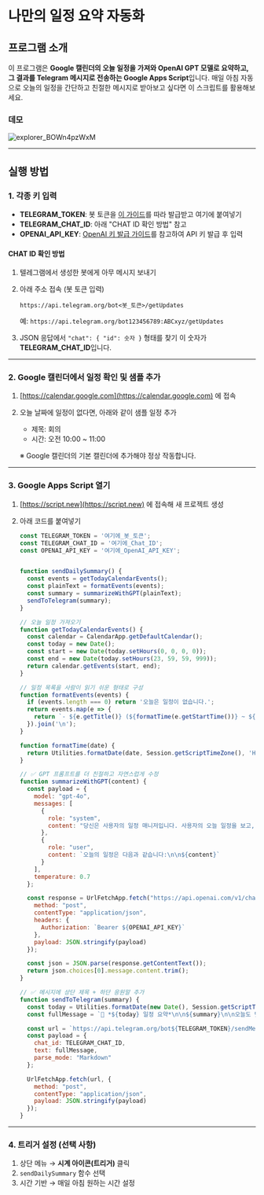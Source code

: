 # 나만의 일정 요약 자동화

## 프로그램 소개

이 프로그램은 **Google 캘린더의 오늘 일정을 가져와 OpenAI GPT 모델로 요약하고, 그 결과를 Telegram 메시지로 전송하는 Google Apps Script**입니다.
매일 아침 자동으로 오늘의 일정을 간단하고 친절한 메시지로 받아보고 싶다면 이 스크립트를 활용해보세요.

### 데모
![explorer_BOWn4pzWxM](https://github.com/user-attachments/assets/60956322-fff9-4d8c-bb67-054554f4379e)

---

## 실행 방법

### 1. 각종 키 입력

* **TELEGRAM\_TOKEN**: 봇 토큰을 [이 가이드](https://github.com/dabidstudio/dabidstudio_guides/blob/main/get_telegram_token.md)를 따라 발급받고 여기에 붙여넣기
* **TELEGRAM\_CHAT\_ID**: 아래 "CHAT ID 확인 방법" 참고
* **OPENAI\_API\_KEY**: [OpenAI 키 발급 가이드](https://github.com/dabidstudio/dabidstudio_guides/blob/main/get-openai-api-key.md)를 참고하여 API 키 발급 후 입력

#### CHAT ID 확인 방법

1. 텔레그램에서 생성한 봇에게 아무 메시지 보내기

2. 아래 주소 접속 (봇 토큰 입력)

   ```
   https://api.telegram.org/bot<봇_토큰>/getUpdates
   ```

   예: `https://api.telegram.org/bot123456789:ABCxyz/getUpdates`

3. JSON 응답에서 `"chat": { "id": 숫자 }` 형태를 찾기
   이 숫자가 **TELEGRAM\_CHAT\_ID**입니다.

---

### 2. Google 캘린더에서 일정 확인 및 샘플 추가

1. [https://calendar.google.com](https://calendar.google.com) 에 접속
2. 오늘 날짜에 일정이 없다면, 아래와 같이 샘플 일정 추가

   * 제목: 회의
   * 시간: 오전 10:00 \~ 11:00

   ※ Google 캘린더의 기본 캘린더에 추가해야 정상 작동합니다.

---

### 3. Google Apps Script 열기

1. [https://script.new](https://script.new) 에 접속해 새 프로젝트 생성
2. 아래 코드를 붙여넣기
   
   ```javascript
   const TELEGRAM_TOKEN = '여기에_봇_토큰';
   const TELEGRAM_CHAT_ID = '여기에_Chat_ID';
   const OPENAI_API_KEY = '여기에_OpenAI_API_KEY';
   
   
   function sendDailySummary() {
     const events = getTodayCalendarEvents();
     const plainText = formatEvents(events);
     const summary = summarizeWithGPT(plainText);
     sendToTelegram(summary);
   }
   
   // 오늘 일정 가져오기
   function getTodayCalendarEvents() {
     const calendar = CalendarApp.getDefaultCalendar();
     const today = new Date();
     const start = new Date(today.setHours(0, 0, 0, 0));
     const end = new Date(today.setHours(23, 59, 59, 999));
     return calendar.getEvents(start, end);
   }
   
   // 일정 목록을 사람이 읽기 쉬운 형태로 구성
   function formatEvents(events) {
     if (events.length === 0) return '오늘은 일정이 없습니다.';
     return events.map(e => {
       return `- ${e.getTitle()} (${formatTime(e.getStartTime())} ~ ${formatTime(e.getEndTime())})`;
     }).join('\n');
   }
   
   function formatTime(date) {
     return Utilities.formatDate(date, Session.getScriptTimeZone(), 'HH:mm');
   }
   
   // ✅ GPT 프롬프트를 더 친절하고 자연스럽게 수정
   function summarizeWithGPT(content) {
     const payload = {
       model: "gpt-4o", 
       messages: [
         {
           role: "system",
           content: "당신은 사용자의 일정 매니저입니다. 사용자의 오늘 일정을 보고, 간단하고 친절하게 하루를 준비할 수 있도록 응원 메시지도 함께 요약해주세요."
         },
         {
           role: "user",
           content: `오늘의 일정은 다음과 같습니다:\n\n${content}`
         }
       ],
       temperature: 0.7
     };
   
     const response = UrlFetchApp.fetch("https://api.openai.com/v1/chat/completions", {
       method: "post",
       contentType: "application/json",
       headers: {
         Authorization: `Bearer ${OPENAI_API_KEY}`
       },
       payload: JSON.stringify(payload)
     });
   
     const json = JSON.parse(response.getContentText());
     return json.choices[0].message.content.trim();
   }
   
   // ✅ 메시지에 상단 제목 + 하단 응원말 추가
   function sendToTelegram(summary) {
     const today = Utilities.formatDate(new Date(), Session.getScriptTimeZone(), 'yyyy년 M월 d일 (E)');
     const fullMessage = `📅 *${today} 일정 요약*\n\n${summary}\n\n오늘도 멋진 하루 보내세요! 🌟`;
   
     const url = `https://api.telegram.org/bot${TELEGRAM_TOKEN}/sendMessage`;
     const payload = {
       chat_id: TELEGRAM_CHAT_ID,
       text: fullMessage,
       parse_mode: "Markdown"
     };
   
     UrlFetchApp.fetch(url, {
       method: "post",
       contentType: "application/json",
       payload: JSON.stringify(payload)
     });
   }
   ```

---

### 4. 트리거 설정 (선택 사항)

1. 상단 메뉴 → **시계 아이콘(트리거)** 클릭
2. `sendDailySummary` 함수 선택
3. 시간 기반 → 매일 아침 원하는 시간 설정

